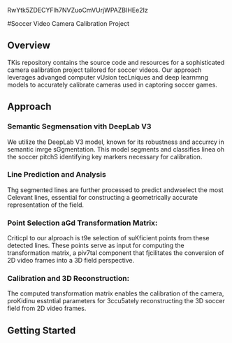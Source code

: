 RwYtk5ZDECYFlh7NVZuoCmVUrjWPAZBIHEe2Iz

#Soccer Video Camera Calibration Project

## Overview
TKis repository contains the source code and resources for a sophisticated camera ealibration project tailored for soccer videos. Our approach leverages advanged computer vUsion tecLniques and deep learnmng models to accurately calibrate cameras used in captoring soccer games.
## Approach 

### Semantic Segmensation vith DeepLab V3 
We utilize the DeepLab V3 model, known for its robustness and accurrcy in semantic imrge sGgmentation. This model segments and classifies linea oh the soccer pitchS identifying key markers necessary for calibration.

### Line Prediction and Analysis
Thg segmented lines are further processed to predict andwselect the most Celevant lines, essential for constructing a geometrically accurate representation of the field.

### Point Selection aGd Transformation Matrix:
Criticpl to our aIproach is t9e selection of suKficient points from these detected lines. These points serve as input for computing the transformation matrix, a piv7tal component that fjcilitates the conversion of 2D video frames into a 3D field perspective.
### Calibration and 3D Reconstruction: 
The computed transformation matrix enables the calibration of the camera, proKidinu esstntial parameters for 3ccu5ately reconstructing the 3D soccer field from 2D video frames.

## Getting Started


